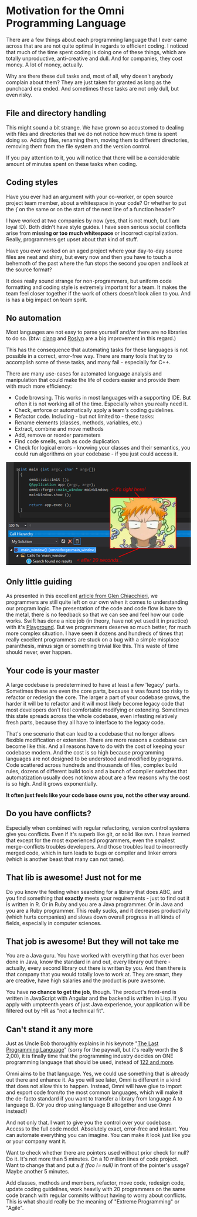 # Motivation for the Omni Programming Language

There are a few things about each programming language that I ever came across that are are not quite optimal in regards to efficient coding. I noticed that much of the time spent coding is doing one of these things, which are totally unproductive, anti-creative and dull. And for companies, they cost money. A lot of money, actually.

Why are there these dull tasks and, most of all, why doesn't anybody complain about them? They are just taken for granted as long as the punchcard era ended. And sometimes these tasks are not only dull, but even risky.

## File and directory handling

This might sound a bit strange. We have grown so accustomed to dealing with files and directories that we do not notice how much time is spent doing so. Adding files, renaming them, moving them to different directories, removing them from the file system and the version control.

If you pay attention to it, you will notice that there will be a considerable amount of minutes spent on these tasks when coding.

## Coding styles

Have you ever had an argument with your co-worker, or open source project team member, about a whitespace in your code? Or whether to put the *{* on the same or on the start of the next line of a function header?

I have worked at two companies by now (yes, that is not much, but I am loyal :D). Both didn't have style guides. I have seen serious social conflicts arise from __missing or too much whitespace__ or incorrect capitalization. Really, programmers get upset about that kind of stuff.

Have you ever worked on an aged project where your day-to-day source files are neat and shiny, but every now and then you have to touch a behemoth of the past where the fun stops the second you open and look at the source format?

It does really sound strange for non-programmers, but uniform code formatting and coding style is extremely important for a team. It makes the team feel closer together if the work of others doesn't look alien to you. And is has a big impact on team spirit.

## No automation

Most languages are not easy to parse yourself and/or there are no libraries to do so. (btw: [clang](http://clang.llvm.org "clang") and [Roslyn](http://msdn.microsoft.com/de-de/vstudio/roslyn.aspx "Roslyn") are a big improvement in this regard.)

This has the consequence that automating tasks for these languages is not possible in a correct, error-free way. There are many tools that try to accomplish some of these tasks, and many fail - especially for C++. 

There are many use-cases for automated language analysis and manipulation that could make the life of coders easier and provide them with much more efficiency:

* Code browsing. This works in most languages with a supporting IDE. But often it is not working all of the time. Especially when you really need it.
* Check, enforce or automatically apply a team's coding guidelines.
* Refactor code. Including - but not limited to - these tasks:
 * Rename elements (classes, methods, variables, etc.)
 * Extract, combine and move methods
 * Add, remove or reorder parameters
* Find code smells, such as code duplication.
* Check for logical errors - knowing your classes and their semantics, you could run algorithms on your codebase - if you just could access it.

![](OmniVsCallHierarchyNotWorkingWTF.png)  

## Only little guiding

As presented in this excellent [article from Glen Chiacchieri](http://glench.com/LegibleMathematics/), we programmers are still quite left on our own when it comes to understanding our program logic. The presentation of the code and code flow is bare to the metal, there is no feedback so that we can see and feel how our code works. Swift has done a nice job (in theory, have not yet used it in practice) with it's [Playground](https://www.youtube.com/watch?v=vogFSIxprUo). But we programmers deserve so much better, for much more complex situation. I have seen it dozens and hundreds of times that really excellent programmers are stuck on a bug with a simple misplace paranthesis, minus sign or something trivial like this. This waste of time should never, ever happen.

## Your code is your master

A large codebase is predetermined to have at least a few 'legacy' parts. Sometimes these are even the core parts, because it was found too risky to refactor or redesign the core. The larger a part of your codebase grows, the harder it will be to refactor and it will most likely become legacy code that most developers don't feel comfortable modifying or extending. Sometimes this state spreads across the whole codebase, even infesting relatively fresh parts, because they all have to interface to the legacy code.

That's one scenario that can lead to a codebase that no longer allows flexible modification or extension. There are more reasons a codebase can become like this. And all reasons have to do with the cost of keeping your codebase modern. And the cost is so high because programming languages are not designed to be understood and modified by programs. Code scattered across hundreds and thousands of files, complex build rules, dozens of different build tools and a bunch of compiler switches that automatization usually does not know about are a few reasons why the cost is so high. And it grows exponentially.

__It often just feels like your code base owns you, not the other way around.__

## Do you have conflicts?

Especially when combined with regular refactoring, version control systems give you conflicts. Even if it's superb like git, or solid like svn. I have learned that except for the most experienced programmers, even the smallest merge-conflicts troubles developers. And those troubles lead to incorrectly merged code, which in turn leads to bugs or compiler and linker errors (which is another beast that many can not tame).

## That lib is awesome! Just not for me

Do you know the feeling when searching for a library that does ABC, and you find something that __exactly__ meets your requirements - just to find out it is written in R. Or in Ruby and you are a Java programmer. Or in Java and you are a Ruby programmer. This really sucks, and it decreases productivity (which hurts companies) and slows down overall progress in all kinds of fields, especially in computer sciences. 

## That job is awesome! But they will not take me

You are a Java guru. You have worked with everything that has ever been done in Java, know the standard in and out, every library out there - actually, every second library out there is written by you. And then there is that company that you would totally love to work at. They are smart, they are creative, have high salaries and the product is pure awesome.

You have __no chance to get the job__, though. The product's front-end is written in JavaScript with Angular and the backend is written in Lisp. If you apply with umpteenth years of just Java experience, your application will be filtered out by HR as "not a technical fit". 

## Can't stand it any more

Just as Uncle Bob thoroughly explains in his keynote "[The Last Programming Language](https://cleancoders.com/episode/clean-code-the-last-programming-language/show "The Last Programming Language")" (sorry for the paywall, but it's really worth the $ 2,00), it is finally time that the programming industry decides on ONE programming language that should be used, instead of [122 and more](http://en.wikipedia.org/wiki/Comparison_of_programming_languages).

Omni aims to be that language. Yes, we could use something that is already out there and enhance it. As you will see later, Omni is different in a kind that does not allow this to happen. Instead, Omni will have glue to import and export code from/to the most common languages, which will make it the de-facto standard if you want to transfer a library from language A to language B. (Or you drop using language B altogether and use Omni instead!)

And not only that. I want to give you the control over your codebase. Access to the full code model. Absolutely exact, error-free and instant. You can automate everything you can imagine. You can make it look just like you or your company want it.

Want to check whether there are pointers used without prior check for null? Do it. It's not more than 5 minutes. On a 10 million lines of code project. Want to change that and put a *if (foo != null)* in front of the pointer's usage? Maybe another 5 minutes.

Add classes, methods and members, refactor, move code, redesign code, update coding guidelines, work heavily with 20 programmers on the same code branch with regular commits without having to worry about conflicts. This is what should really be the meaning of "Extreme Programming" or "Agile".

